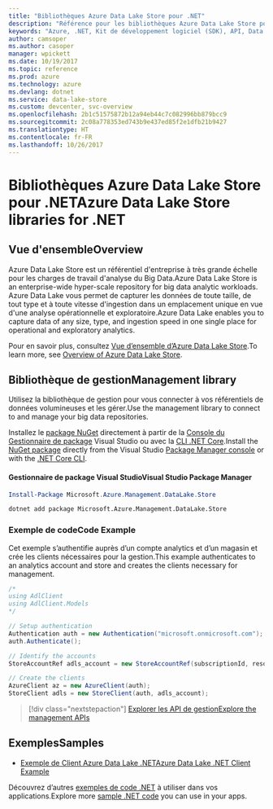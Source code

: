 ```yaml
---
title: "Bibliothèques Azure Data Lake Store pour .NET"
description: "Référence pour les bibliothèques Azure Data Lake Store pour .NET"
keywords: "Azure, .NET, Kit de développement logiciel (SDK), API, Data Lake Store"
author: camsoper
ms.author: casoper
manager: wpickett
ms.date: 10/19/2017
ms.topic: reference
ms.prod: azure
ms.technology: azure
ms.devlang: dotnet
ms.service: data-lake-store
ms.custom: devcenter, svc-overview
ms.openlocfilehash: 2b1c51575872b12a94eb44c7c082996bb879bcc9
ms.sourcegitcommit: 2c08a778353ed743b9e437ed85f2e1dfb21b9427
ms.translationtype: HT
ms.contentlocale: fr-FR
ms.lasthandoff: 10/26/2017
---
```

# <a name="azure-data-lake-store-libraries-for-net"></a><span data-ttu-id="c7c8b-104">Bibliothèques Azure Data Lake Store pour .NET</span><span class="sxs-lookup"><span data-stu-id="c7c8b-104">Azure Data Lake Store libraries for .NET</span></span>

## <a name="overview"></a><span data-ttu-id="c7c8b-105">Vue d'ensemble</span><span class="sxs-lookup"><span data-stu-id="c7c8b-105">Overview</span></span>

<span data-ttu-id="c7c8b-106">Azure Data Lake Store est un référentiel d'entreprise à très grande échelle pour les charges de travail d'analyse du Big Data.</span><span class="sxs-lookup"><span data-stu-id="c7c8b-106">Azure Data Lake Store is an enterprise-wide hyper-scale repository for big data analytic workloads.</span></span> <span data-ttu-id="c7c8b-107">Azure Data Lake vous permet de capturer les données de toute taille, de tout type et à toute vitesse d'ingestion dans un emplacement unique en vue d'une analyse opérationnelle et exploratoire.</span><span class="sxs-lookup"><span data-stu-id="c7c8b-107">Azure Data Lake enables you to capture data of any size, type, and ingestion speed in one single place for operational and exploratory analytics.</span></span>

<span data-ttu-id="c7c8b-108">Pour en savoir plus, consultez [Vue d’ensemble d’Azure Data Lake Store](/azure/data-lake-store/data-lake-store-overview).</span><span class="sxs-lookup"><span data-stu-id="c7c8b-108">To learn more, see [Overview of Azure Data Lake Store](/azure/data-lake-store/data-lake-store-overview).</span></span>

## <a name="management-library"></a><span data-ttu-id="c7c8b-109">Bibliothèque de gestion</span><span class="sxs-lookup"><span data-stu-id="c7c8b-109">Management library</span></span>

<span data-ttu-id="c7c8b-110">Utilisez la bibliothèque de gestion pour vous connecter à vos référentiels de données volumineuses et les gérer.</span><span class="sxs-lookup"><span data-stu-id="c7c8b-110">Use the management library to connect to and manage your big data repositories.</span></span>

<span data-ttu-id="c7c8b-111">Installez le [package NuGet](https://www.nuget.org/packages/Microsoft.Azure.Management.DataLake.Store) directement à partir de la [Console du Gestionnaire de package][PackageManager] Visual Studio ou avec la [CLI .NET Core][DotNetCLI].</span><span class="sxs-lookup"><span data-stu-id="c7c8b-111">Install the [NuGet package](https://www.nuget.org/packages/Microsoft.Azure.Management.DataLake.Store) directly from the Visual Studio [Package Manager console][PackageManager] or with the [.NET Core CLI][DotNetCLI].</span></span>

#### <a name="visual-studio-package-manager"></a><span data-ttu-id="c7c8b-112">Gestionnaire de package Visual Studio</span><span class="sxs-lookup"><span data-stu-id="c7c8b-112">Visual Studio Package Manager</span></span>

```powershell
Install-Package Microsoft.Azure.Management.DataLake.Store
```

```bash
dotnet add package Microsoft.Azure.Management.DataLake.Store
```

### <a name="code-example"></a><span data-ttu-id="c7c8b-113">Exemple de code</span><span class="sxs-lookup"><span data-stu-id="c7c8b-113">Code Example</span></span>

<span data-ttu-id="c7c8b-114">Cet exemple s’authentifie auprès d’un compte analytics et d’un magasin et crée les clients nécessaires pour la gestion.</span><span class="sxs-lookup"><span data-stu-id="c7c8b-114">This example authenticates to an analytics account and store and creates the clients necessary for management.</span></span>

```csharp
/*
using AdlClient
using AdlClient.Models 
*/

// Setup authentication 
Authentication auth = new Authentication("microsoft.onmicrosoft.com"); // change this to YOUR tenant
auth.Authenticate();

// Identify the accounts
StoreAccountRef adls_account = new StoreAccountRef(subscriptionId, resourceGroup, userName);

// Create the clients
AzureClient az = new AzureClient(auth);
StoreClient adls = new StoreClient(auth, adls_account);
```

> [!div class="nextstepaction"]
> [<span data-ttu-id="c7c8b-115">Explorer les API de gestion</span><span class="sxs-lookup"><span data-stu-id="c7c8b-115">Explore the management APIs</span></span>](/dotnet/api/overview/azure/datalakestore/management)

## <a name="samples"></a><span data-ttu-id="c7c8b-116">Exemples</span><span class="sxs-lookup"><span data-stu-id="c7c8b-116">Samples</span></span>

* [<span data-ttu-id="c7c8b-117">Exemple de Client Azure Data Lake .NET</span><span class="sxs-lookup"><span data-stu-id="c7c8b-117">Azure Data Lake .NET Client Example</span></span>](https://azure.microsoft.com/en-us/resources/samples/data-lake-dotnet-client/)

<span data-ttu-id="c7c8b-118">Découvrez d’autres [exemples de code .NET](https://azure.microsoft.com/resources/samples/?platform=dotnet) à utiliser dans vos applications.</span><span class="sxs-lookup"><span data-stu-id="c7c8b-118">Explore more [sample .NET code](https://azure.microsoft.com/resources/samples/?platform=dotnet) you can use in your apps.</span></span>

[PackageManager]: https://docs.microsoft.com/nuget/tools/package-manager-console
[DotNetCLI]: https://docs.microsoft.com/dotnet/core/tools/dotnet-add-package
